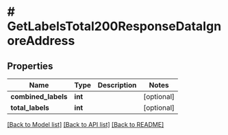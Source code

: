 # # GetLabelsTotal200ResponseDataIgnoreAddress

## Properties

Name | Type | Description | Notes
------------ | ------------- | ------------- | -------------
**combined_labels** | **int** |  | [optional]
**total_labels** | **int** |  | [optional]

[[Back to Model list]](../../README.md#models) [[Back to API list]](../../README.md#endpoints) [[Back to README]](../../README.md)
